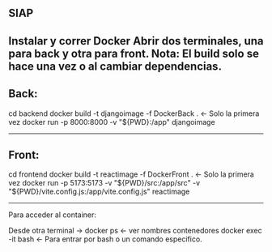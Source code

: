  SIAP
-----------------------------------------------------------------
 Instalar y correr Docker
 Abrir dos terminales, una para back y otra para front.
 Nota: El build solo se hace una vez o al cambiar dependencias.
-----------------------------------------------------------------

## Back:

 cd backend
 docker build -t djangoimage -f DockerBack .         	<- Solo la primera vez
 docker run -p 8000:8000 -v "${PWD}:/app" djangoimage

 ----------------------------------------------------------------

## Front:

 cd frontend
 docker build -t reactimage -f DockerFront .		<- Solo la primera vez
 docker run -p 5173:5173 -v "${PWD}/src:/app/src" -v "${PWD}/vite.config.js:/app/vite.config.js" reactimage

 ----------------------------------------------------------------

 Para acceder al container:

 Desde otra terminal ->
 docker ps 			<- ver nombres contenedores
 docker exec -it <nombre> bash 	<- Para entrar por bash o un comando especifico.
